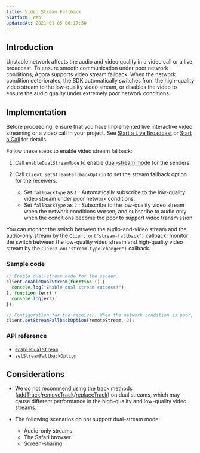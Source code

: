 ```yaml
---
title: Video Stream Fallback
platform: Web
updatedAt: 2021-01-05 06:17:50
---
```

## Introduction

Unstable network affects the audio and video quality in a video call or a live broadcast. To ensure smooth communication under poor network conditions, Agora supports video stream fallback. When the network condition deteriorates, the SDK automatically switches from the high-quality video stream to the low-quality video stream, or disables the video to ensure the audio quality under extremely poor network conditions.


## Implementation

Before proceeding, ensure that you have implemented live interactive video streaming or a video call in your project. See [Start a Live Broadcast](start_live_web) or [Start a Call](start_call_web) for details.

Follow these steps to enable video stream fallback:

1. Call `enableDualStreamMode` to enable [dual-stream mode](https://docs.agora.io/en/Agora%20Platform/terms?platform=All%20Platforms#dual-steram) for the senders.
	
2. Call `Client.setStreamFallbackOption` to set the stream fallback option for the receivers.
	- Set `fallbackType` as `1` : Automatically subscribe to the low-quality video stream under poor network conditions.
	- Set `fallbackType` as `2` : Subscribe to the low-quality video stream when the network conditions worsen, and subscribe to audio only when the conditions become too poor to support video transmission.


You can monitor the switch between the audio-and-video stream and the audio-only stream by the `Client.on("stream-fallback")` callback; monitor the switch between the low-quality video stream and high-quality video stream by the `Client.on("stream-type-changed")` callback.

### Sample code

```javascript
// Enable dual-stream mode for the sender.
client.enableDualStream(function () {
  console.log("Enable dual stream success!");
}, function (err) {
  console.log(err);
});

// Configuration for the receiver. When the network condition is poor, receive audio only. 
client.setStreamFallbackOption(remoteStream, 2);
```

### API reference

- [`enableDualStream`](./API%20Reference/web/interfaces/agorartc.client.html#enabledualstream)
- [`setStreamFallbackOption`](./API%20Reference/web/interfaces/agorartc.client.html#setstreamfallbackoption)

## Considerations

- We do not recommend using the track methods ([addTrack](./API%20Reference/web/interfaces/agorartc.stream.html#addtrack)/[removeTrack](./API%20Reference/web/interfaces/agorartc.stream.html#removetrack)/[replaceTrack](./API%20Reference/web/interfaces/agorartc.stream.html#replacetrack)) on dual streams, which may cause different performance in the high-quality and low-quality video streams.

- The following scenarios do not support dual-stream mode:
  - Audio-only streams.
  - The Safari browser.
  - Screen-sharing.